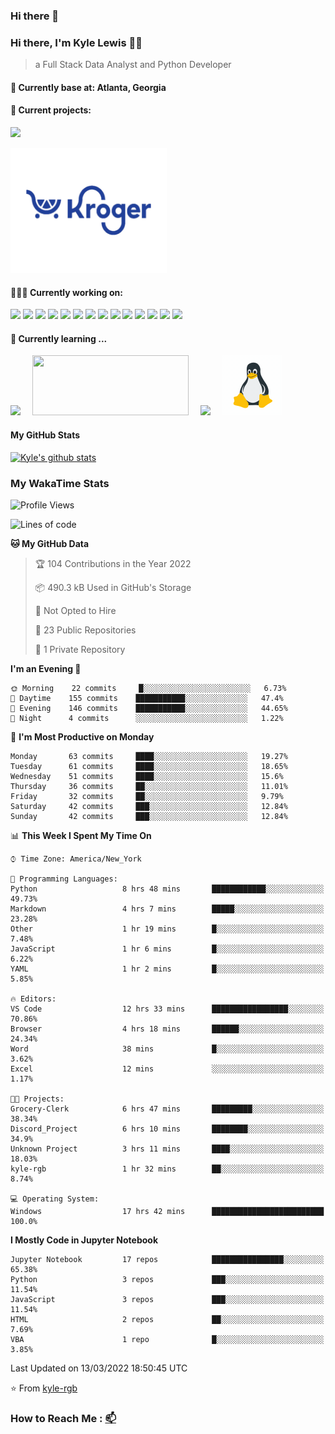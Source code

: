 ### Hi there 👋
### Hi there, I'm Kyle Lewis 👨‍💻

> a Full Stack Data Analyst and Python Developer

#### 📍 Currently base at: Atlanta, Georgia

#### 💼 Current projects:
<a href="https://github.com/kyle-rgb/Discord_Project"><img src="https://img.icons8.com/doodle/48/000000/discord-logo.png"/></img></a>

<a href="https://github.com/kyle-rgb/Grocery-Clerk"><img src="images/kroger.png" width='250px' height='200px' /></img></a>

#### 👨🏻‍💻 Currently working on:

<a href="https://www.javascript.com/"><img src="https://img.icons8.com/color/48/000000/javascript.png"/></a>
<a href="https://www.python.org/"><img src="https://img.icons8.com/color/48/000000/python--v1.png"/></a>
<a href="https://vuejs.org/"><img src="https://img.icons8.com/color/48/000000/vue-js.png"/></a>
<a href="https://nodejs.org/"><img src="https://img.icons8.com/color/48/000000/nodejs.png"/></a>
<a href="https://www.tableau.com/products/public"><img src="https://img.icons8.com/color/48/000000/tableau-software.png"/></a>
<a href="https://www.npmjs.com/"><img src="https://img.icons8.com/color/48/000000/npm.png"/></a>
<a href="https://www.w3schools.com/css/"><img src="https://img.icons8.com/color/48/000000/css3.png"/></a>
<a href="https://www.w3schools.com/html/"><img src="https://img.icons8.com/color/48/000000/html-5.png"/></a>
<a href="https://getbootstrap.com/"><img src="https://img.icons8.com/color/48/000000/bootstrap.png"/></a>
<a href="https://www.mongodb.com/"><img src="https://img.icons8.com/color/48/000000/mongodb.png"/></a>
<a href="https://www.postgresql.org/"><img src="https://img.icons8.com/color/48/000000/postgreesql.png"/></a>
<a href="https://mariadb.org/"><img src="https://img.icons8.com/fluency/48/000000/maria-db.png"/></a>
<a href="https://visualstudio.microsoft.com/"><img src="https://img.icons8.com/color/48/000000/visual-studio.png"/></a>
<a href="https://github.com/"><img src="https://img.icons8.com/color/48/000000/github--v1.png"/></a>

#### 🌱 Currently learning ...

<a href="https://www.docker.com/"><img src="https://img.icons8.com/color/96/000000/docker.png" style='margin-right: 15px'/></a>
<a href="https://airflow.apache.org/"><img src="https://upload.wikimedia.org/wikipedia/commons/d/de/AirflowLogo.png" width="250px" height="96px" style='margin-right: 15px'/></a>
<a href="https://docs.microsoft.com/en-us/powershell/"><img src="https://img.icons8.com/color/96/000000/powershell.png" style='margin-right: 15px'/></a>
<a href="https://www.linux.org/"><img src="images/linux.gif" style='margin-right: 15px' width="96px" height="96px"/></a>



#### My GitHub Stats

[![Kyle's github stats](https://github-readme-stats.vercel.app/api?username=kyle-rgb&show_icons=true)](https://github.com/anuraghazra/github-readme-stats)

### My WakaTime Stats

<!--START_SECTION:waka-->
![Profile Views](http://img.shields.io/badge/Profile%20Views-93-blue)

![Lines of code](https://img.shields.io/badge/From%20Hello%20World%20I%27ve%20Written-5%20Million%20lines%20of%20code-blue)

**🐱 My GitHub Data** 

> 🏆 104 Contributions in the Year 2022
 > 
> 📦 490.3 kB Used in GitHub's Storage 
 > 
> 🚫 Not Opted to Hire
 > 
> 📜 23 Public Repositories 
 > 
> 🔑 1 Private Repository 
 > 
**I'm an Evening 🦉** 

```text
🌞 Morning    22 commits     █░░░░░░░░░░░░░░░░░░░░░░░░   6.73% 
🌆 Daytime    155 commits    ███████████░░░░░░░░░░░░░░   47.4% 
🌃 Evening    146 commits    ███████████░░░░░░░░░░░░░░   44.65% 
🌙 Night      4 commits      ░░░░░░░░░░░░░░░░░░░░░░░░░   1.22%

```
📅 **I'm Most Productive on Monday** 

```text
Monday       63 commits     ████░░░░░░░░░░░░░░░░░░░░░   19.27% 
Tuesday      61 commits     ████░░░░░░░░░░░░░░░░░░░░░   18.65% 
Wednesday    51 commits     ████░░░░░░░░░░░░░░░░░░░░░   15.6% 
Thursday     36 commits     ██░░░░░░░░░░░░░░░░░░░░░░░   11.01% 
Friday       32 commits     ██░░░░░░░░░░░░░░░░░░░░░░░   9.79% 
Saturday     42 commits     ███░░░░░░░░░░░░░░░░░░░░░░   12.84% 
Sunday       42 commits     ███░░░░░░░░░░░░░░░░░░░░░░   12.84%

```


📊 **This Week I Spent My Time On** 

```text
⌚︎ Time Zone: America/New_York

💬 Programming Languages: 
Python                   8 hrs 48 mins       ████████████░░░░░░░░░░░░░   49.73% 
Markdown                 4 hrs 7 mins        █████░░░░░░░░░░░░░░░░░░░░   23.28% 
Other                    1 hr 19 mins        █░░░░░░░░░░░░░░░░░░░░░░░░   7.48% 
JavaScript               1 hr 6 mins         █░░░░░░░░░░░░░░░░░░░░░░░░   6.22% 
YAML                     1 hr 2 mins         █░░░░░░░░░░░░░░░░░░░░░░░░   5.85%

🔥 Editors: 
VS Code                  12 hrs 33 mins      █████████████████░░░░░░░░   70.86% 
Browser                  4 hrs 18 mins       ██████░░░░░░░░░░░░░░░░░░░   24.34% 
Word                     38 mins             █░░░░░░░░░░░░░░░░░░░░░░░░   3.62% 
Excel                    12 mins             ░░░░░░░░░░░░░░░░░░░░░░░░░   1.17%

🐱‍💻 Projects: 
Grocery-Clerk            6 hrs 47 mins       █████████░░░░░░░░░░░░░░░░   38.34% 
Discord_Project          6 hrs 10 mins       ████████░░░░░░░░░░░░░░░░░   34.9% 
Unknown Project          3 hrs 11 mins       ████░░░░░░░░░░░░░░░░░░░░░   18.03% 
kyle-rgb                 1 hr 32 mins        ██░░░░░░░░░░░░░░░░░░░░░░░   8.74%

💻 Operating System: 
Windows                  17 hrs 42 mins      █████████████████████████   100.0%

```

**I Mostly Code in Jupyter Notebook** 

```text
Jupyter Notebook         17 repos            ████████████████░░░░░░░░░   65.38% 
Python                   3 repos             ███░░░░░░░░░░░░░░░░░░░░░░   11.54% 
JavaScript               3 repos             ███░░░░░░░░░░░░░░░░░░░░░░   11.54% 
HTML                     2 repos             ██░░░░░░░░░░░░░░░░░░░░░░░   7.69% 
VBA                      1 repo              █░░░░░░░░░░░░░░░░░░░░░░░░   3.85%

```

 Last Updated on 13/03/2022 18:50:45 UTC
<!--END_SECTION:waka-->

⭐️ From [kyle-rgb](https://github.com/kyle-rgb)

### How to Reach Me : [📫](kylel9815@gmail.com)


<!--
**kyle-rgb/kyle-rgb** is a ✨ _special_ ✨ repository because its `README.md` (this file) appears on your GitHub profile.

Here are some ideas to get you started:

- 🔭 I’m currently working on ...
- 🌱 I’m currently learning ...
- 👯 I’m looking to collaborate on ...
- 🤔 I’m looking for help with ...
- 💬 Ask me about ...
- 📫 How to reach me: ...
- 😄 Pronouns: ...
- ⚡ Fun fact: ...
-->
